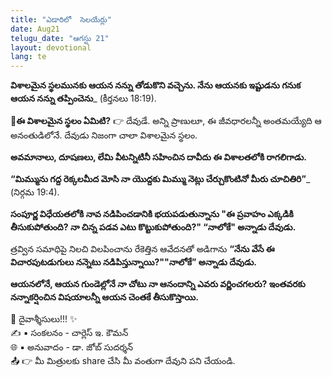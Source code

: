 ```yaml
---
title: "ఎడారిలో  సెలయేర్లు"
date: Aug21
telugu_date: "ఆగస్టు 21"
layout: devotional
lang: te
---
```



**విశాలమైన స్థలమునకు ఆయన నన్ను తోడుకొని వచ్చెను. నేను ఆయనకు ఇష్టుడను గనుక ఆయన నన్ను తప్పించెను**_ (కీర్తనలు 18:19).

**📖ఈ విశాలమైన స్థలం ఏమిటి?**
👉 దేవుడే. అన్ని ప్రాణులూ, ఈ జీవధారలన్నీ అంతమయ్యేది ఆ అనంతుడిలోనే. దేవుడు నిజంగా చాలా విశాలమైన స్థలం. 

**అవమానాలు, దూషణలు, లేమి వీటన్నిటినీ సహించిన దావీదు ఈ విశాలతలోకి రాగలిగాడు.**

**“మిమ్మును గద్ద రెక్కలమీద మోసి నా యొద్దకు మిమ్ము నెట్లు చేర్చుకొంటినో మీరు చూచితిరి”**_ (నిర్గమ 19:4).

**సంపూర్ణ విధేయతలోకి నావ నడిపించడానికి భయపడుతున్నాను "ఈ ప్రవాహం ఎక్కడికి తీసుకుపోతుంది? నా చిన్న పడవ ఎటు కొట్టుకుపోతుంది?" “నాలోకే" అన్నాడు దేవుడు.**


త్రవ్విన సమాధిపై నిలచి విలపించాను రేకెత్తిన ఆవేదనతో అడిగాను
**“నేను వేసే ఈ విచారపుటడుగులు నన్నెటు నడిపిస్తున్నాయి?""నాలోకే” అన్నాడు దేవుడు.**


**ఆయనలోనే, ఆయన గుండెల్లోనే నా చోటు నా ఆనందాన్ని ఎవరు వర్ణించగలరు? ఇంతవరకు నన్నాకర్షించిన విషయాలన్నీ ఆయన చెంతకే తీసుకొస్తాయి.**

<div class="blessing">🙏 <span class="bless-text">దైవాశ్శీసులు!!!</span> ✨</div>

<div class="credit">✍️ <span class="credit-text">▪ సంకలనం - చార్లెస్ ఇ. కౌమన్</span></div>
<div class="credit">🌐 <span class="credit-text">▪ అనువాదం - డా. జోబ్ సుదర్శన్</span></div>


<div class="share">📤 👉 <span class="share-text">మీ మిత్రులకు share చేసి మీ వంతుగా దేవుని పని చేయండి.</span></div>
